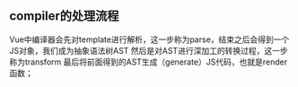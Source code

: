 ## compiler的处理流程
Vue中编译器会先对template进行解析，这一步称为parse，结束之后会得到一个JS对象，我们成为抽象语法树AST
然后是对AST进行深加工的转换过程，这一步称为transform
最后将前面得到的AST生成（generate）JS代码，也就是render函数；